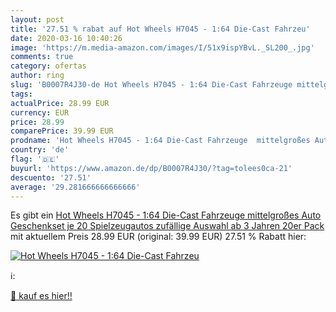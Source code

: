```yaml
---
layout: post
title: '27.51 % rabat auf Hot Wheels H7045 - 1:64 Die-Cast Fahrzeu'
date: 2020-03-16 10:40:26
image: 'https://m.media-amazon.com/images/I/51x9ispYBvL._SL200_.jpg'
comments: true
category: ofertas
author: ring
slug: 'B0007R4J30-de Hot Wheels H7045 - 1:64 Die-Cast Fahrzeuge mittelgroßes...'
tags: 
actualPrice: 28.99 EUR
currency: EUR
price: 28.99
comparePrice: 39.99 EUR
prodname: 'Hot Wheels H7045 - 1:64 Die-Cast Fahrzeuge  mittelgroßes Auto Geschenkset  je 20 Spielzeugautos  zufällige Auswahl  ab 3 Jahren  20er Pack'
country: 'de'
flag: '🇩🇪'
buyurl: 'https://www.amazon.de/dp/B0007R4J30/?tag=tolees0ca-21'
descuento: '27.51'
average: '29.281666666666666'
---
```


Es gibt ein [Hot Wheels H7045 - 1:64 Die-Cast Fahrzeuge  mittelgroßes Auto Geschenkset  je 20 Spielzeugautos  zufällige Auswahl  ab 3 Jahren  20er Pack](https://www.amazon.de/dp/B0007R4J30/?tag=tolees0ca-21) mit aktuellem Preis 28.99 EUR (original: 39.99 EUR) 27.51 % Rabatt hier:

[![Hot Wheels H7045 - 1:64 Die-Cast Fahrzeu](https://m.media-amazon.com/images/I/51x9ispYBvL._SL200_.jpg)](https://www.amazon.de/dp/B0007R4J30/?tag=tolees0ca-21)

ℹ️:


[🛒 kauf es hier!!](https://www.amazon.de/dp/B0007R4J30/?tag=tolees0ca-21)
